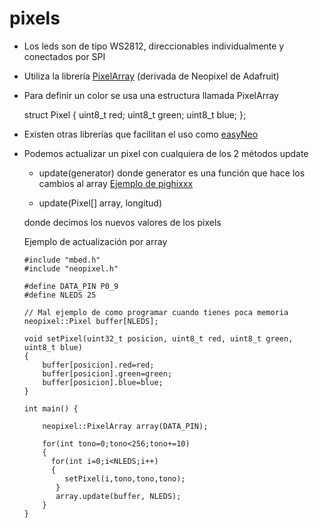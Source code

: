 # pixels

* Los leds son de tipo WS2812, direccionables individualmente y conectados por SPI

* Utiliza la librería [PixelArray](https://developer.mbed.org/users/JacobBramley/code/PixelArray/) (derivada de Neopixel de Adafruit)

* Para definir un color se usa una estructura llamada PixelArray


    struct Pixel {
        uint8_t red;
        uint8_t green;
        uint8_t blue;
    };

* Existen otras librerías que facilitan el uso como [easyNeo](https://developer.mbed.org/users/dannellyz/code/easyNeo/file/2d59dae9531d/easyNeo.h)

* Podemos actualizar un pixel con cualquiera de los 2 métodos update

    * update(generator) donde generator es una función que hace los cambios al array [Ejemplo de pighixxx](https://developer.mbed.org/users/pighixxx/code/blip_rainbow/file/2d84c8262139/main.cpp)

    * update(Pixel[] array, longitud)

    donde decimos los nuevos valores de los pixels

    Ejemplo de actualización por array


      #include "mbed.h"
      #include "neopixel.h"

      #define DATA_PIN P0_9
      #define NLEDS 25

      // Mal ejemplo de como programar cuando tienes poca memoria
      neopixel::Pixel buffer[NLEDS];

      void setPixel(uint32_t posicion, uint8_t red, uint8_t green, uint8_t blue)
      {
          buffer[posicion].red=red;
          buffer[posicion].green=green;
          buffer[posicion].blue=blue;
      }

      int main() {

          neopixel::PixelArray array(DATA_PIN);

          for(int tono=0;tono<256;tono+=10)
          {
            for(int i=0;i<NLEDS;i++)
            {
               setPixel(i,tono,tono,tono);
             }
             array.update(buffer, NLEDS);
          }
      }
